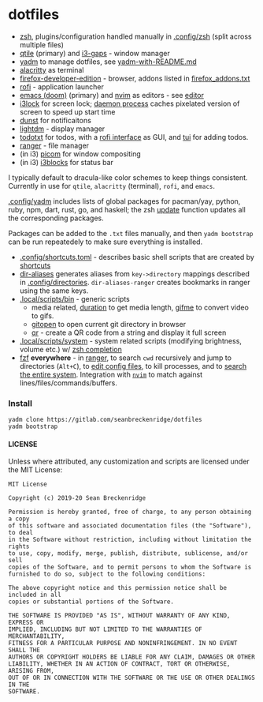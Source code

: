 # dotfiles

- [zsh](http://zsh.sourceforge.net/), plugins/configuration handled manually in [.config/zsh](.config/zsh) (split across multiple files)
- [qtile](https://github.com/qtile?type=source) (primary) and [i3-gaps](https://github.com/Airblader/i3) - window manager
- [yadm](https://yadm.io) to manage dotfiles, see [yadm-with-README.md](.config/yadm/yadm-with-README.md)
- [alacritty](https://github.com/alacritty/alacritty) as terminal 
- [firefox-developer-edition](https://www.archlinux.org/packages/community/x86_64/firefox-developer-edition/) - browser, addons listed in [firefox_addons.txt](./.local/share/firefox_addons.txt)
- [rofi](https://github.com/davatorium/rofi) - application launcher
- [emacs (doom)](https://github.com/hlissner/doom-emacs) (primary) and
  [nvim](https://neovim.io/) as editors - see [editor](.local/scripts/system/editor)
- [i3lock](https://i3wm.org/i3lock/) for screen lock; [daemon process](.local/scripts/system/lock_screen) caches pixelated version of screen to speed up start time
- [dunst](https://dunst-project.org/) for notificaitons
- [lightdm](https://wiki.archlinux.org/index.php/LightDM) - display manager
- [todotxt](http://todotxt.org/) for todos, with a [rofi interface](.local/scripts/bin/todo_prompt) as GUI, and [tui](https://gitlab.com/seanbreckenridge/full_todotxt) for adding todos.
- [ranger](https://github.com/ranger/ranger) - file manager
- (in i3) [picom](https://github.com/yshui/picom) for window compositing
- (in i3) [i3blocks](https://github.com/vivien/i3blocks) for status bar

I typically default to dracula-like color schemes to keep things consistent. Currently in use for `qtile`, `alacritty` (terminal), `rofi`, and `emacs`.

[.config/yadm](.config/yadm) includes lists of global packages for pacman/yay, python, ruby, npm, dart, rust, go, and haskell; the zsh [update](.config/zsh/functions/update) function updates all the corresponding packages.

Packages can be added to the `.txt` files manually, and then `yadm bootstrap` can be run repeatedely to make sure everything is installed.

- [.config/shortcuts.toml](.config/shortcuts.toml) - describes basic shell scripts that are created by [shortcuts](https://gitlab.com/seanbreckenridge/shortcuts)
- [dir-aliases](.local/scripts/system/dir-aliases) generates aliases from `key->directory` mappings described in [.config/directories](.config/directories). `dir-aliases-ranger` creates bookmarks in ranger using the same keys.
- [.local/scripts/bin](.local/scripts/bin) - generic scripts
    - media related, [duration](.local/scripts/bin/duration) to get media length, [gifme](.local/scripts/bin/gifme) to convert video to gifs.
    - [gitopen](.local/scripts/bin/gitopen) to open current git directory in browser
    - [qr](.local/scripts/bin/qr) - create a QR code from a string and display it full screen
- [.local/scripts/system](.local/scripts/system) - system related scripts (modifying brightness, volume etc.) w/ [zsh completion](.config/zsh/completions)
- [fzf](https://github.com/junegunn/fzf) **everywhere** - in [ranger](https://gitlab.com/seanbreckenridge/dotfiles/-/blob/master/.config/ranger/commands.py), to search `cwd` recursively and jump to directories (`Alt+C`), to [edit config files](https://gitlab.com/seanbreckenridge/dotfiles/-/blob/c072c474d0ec497761f484d0b11ec555ef397062/.config/shortcuts.toml#L7-15), to kill processes, and to [search the entire system](https://gitlab.com/seanbreckenridge/dotfiles/-/blob/master/.config/zsh/functions/flocate). Integration with [`nvim`](.config/nvim/init.vim) to match against lines/files/commands/buffers.

### Install

    yadm clone https://gitlab.com/seanbreckenridge/dotfiles
    yadm bootstrap

#### LICENSE

Unless where attributed, any customization and scripts are licensed under the MIT License:

```
MIT License

Copyright (c) 2019-20 Sean Breckenridge

Permission is hereby granted, free of charge, to any person obtaining a copy
of this software and associated documentation files (the "Software"), to deal
in the Software without restriction, including without limitation the rights
to use, copy, modify, merge, publish, distribute, sublicense, and/or sell
copies of the Software, and to permit persons to whom the Software is
furnished to do so, subject to the following conditions:

The above copyright notice and this permission notice shall be included in all
copies or substantial portions of the Software.

THE SOFTWARE IS PROVIDED "AS IS", WITHOUT WARRANTY OF ANY KIND, EXPRESS OR
IMPLIED, INCLUDING BUT NOT LIMITED TO THE WARRANTIES OF MERCHANTABILITY,
FITNESS FOR A PARTICULAR PURPOSE AND NONINFRINGEMENT. IN NO EVENT SHALL THE
AUTHORS OR COPYRIGHT HOLDERS BE LIABLE FOR ANY CLAIM, DAMAGES OR OTHER
LIABILITY, WHETHER IN AN ACTION OF CONTRACT, TORT OR OTHERWISE, ARISING FROM,
OUT OF OR IN CONNECTION WITH THE SOFTWARE OR THE USE OR OTHER DEALINGS IN THE
SOFTWARE.
```
